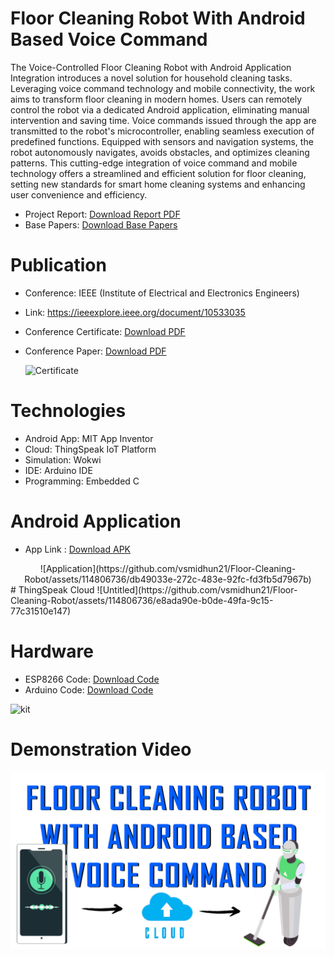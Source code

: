 # Floor Cleaning Robot With Android Based Voice Command
The Voice-Controlled Floor Cleaning Robot with Android Application Integration introduces a novel solution for household cleaning tasks. Leveraging voice command technology and mobile connectivity, the work aims to transform floor cleaning in modern homes. Users can remotely control the robot via a dedicated Android application, eliminating manual intervention and saving time. Voice commands issued through the app are transmitted to the robot's microcontroller, enabling seamless execution of predefined functions. Equipped with sensors and navigation systems, the robot autonomously navigates, avoids obstacles, and optimizes cleaning patterns. This cutting-edge integration of voice command and mobile technology offers a streamlined and efficient solution for floor cleaning, setting new standards for smart home cleaning systems and enhancing user convenience and efficiency.
- Project Report: <a href="./Documents/Project Report.pdf">Download Report PDF</a>
- Base Papers: <a href="./Base Paper/">Download Base Papers</a>

# Publication
  - Conference: IEEE (Institute of Electrical and Electronics Engineers)
  - Link: https://ieeexplore.ieee.org/document/10533035
  - Conference Certificate: <a href="./Documents/Conference Certificate.pdf">Download PDF</a>
  - Conference Paper: <a href="./Documents/Conference Paper.pdf">Download PDF</a>
    
    ![Certificate](https://github.com/vsmidhun21/Floor-Cleaning-Robot/assets/114806736/73ec8f05-ac50-434f-999d-ee0912215c3a)

# Technologies
- Android App: MIT App Inventor
- Cloud: ThingSpeak IoT Platform
- Simulation: Wokwi
- IDE: Arduino IDE
- Programming: Embedded C

# Android Application

- App Link : <a href="./Documents/Voice_Command.apk">Download APK</a>
<center>
![Application](https://github.com/vsmidhun21/Floor-Cleaning-Robot/assets/114806736/db49033e-272c-483e-92fc-fd3fb5d7967b)
</center>
# ThingSpeak Cloud
![Untitled](https://github.com/vsmidhun21/Floor-Cleaning-Robot/assets/114806736/e8ada90e-b0de-49fa-9c15-77c31510e147)

# Hardware
- ESP8266 Code: <a href="./Documents/Esp8266 Code.docs">Download Code</a>
- Arduino Code: <a href="./Documents/Arduino UNO Code.docs">Download Code</a>

![kit](https://github.com/vsmidhun21/Floor-Cleaning-Robot/assets/114806736/172eb791-5b96-4b57-b8cc-a8377c9a6360)

# Demonstration Video
[![Watch the video](./THUMBNAIL.jpg)](https://youtu.be/IET9qNXmBq0)


